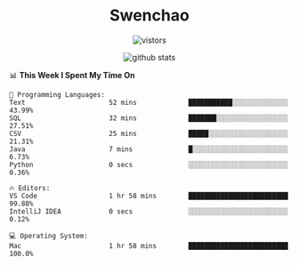 <h1 align="center">Swenchao</h3>

<p align="center">
  <img src="https://visitor-badge.glitch.me/badge?page_id=Swenchao" alt="vistors" />
</p>

<p align="center">
  <img src="https://github-readme-stats.vercel.app/api?username=Swenchao&count_private=true&show_icons=true&theme=vue-dark&hide_title=true" alt="github stats" />
</p>

<!--START_SECTION:waka-->
📊 **This Week I Spent My Time On** 

```text
💬 Programming Languages: 
Text                     52 mins             ███████████░░░░░░░░░░░░░░   43.99% 
SQL                      32 mins             ███████░░░░░░░░░░░░░░░░░░   27.51% 
CSV                      25 mins             █████░░░░░░░░░░░░░░░░░░░░   21.31% 
Java                     7 mins              █░░░░░░░░░░░░░░░░░░░░░░░░   6.73% 
Python                   0 secs              ░░░░░░░░░░░░░░░░░░░░░░░░░   0.36%

🔥 Editors: 
VS Code                  1 hr 58 mins        █████████████████████████   99.88% 
IntelliJ IDEA            0 secs              ░░░░░░░░░░░░░░░░░░░░░░░░░   0.12%

💻 Operating System: 
Mac                      1 hr 58 mins        █████████████████████████   100.0%

```


<!--END_SECTION:waka-->
